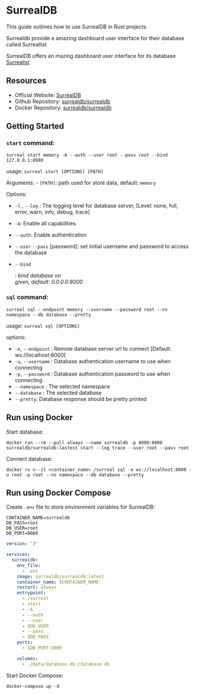 # SurrealDB

This guide outlines how to use SurrealDB in Rust projects.

Surrealdb provide a amazing dashboard user interface for their database called
Surreallist

SurrealDB offers an mazing dashboard user interface for its database
[Surrealist]("https://surrealdb.com/surrealist")

## Resources

- Official Website: [SurrealDB]("https://surrealdb.com")
- Github Repository:
  [surrealdb/surrealdb]("https://github.com/surrealdb/surrealdb")
- Docker Repository: [surrealdb/surrealdb]("https://hub.docker.com/surrealdb/surrealdb")

## Getting Started

### `start` command:

```
surreal start memory -A --auth --user root --pass root --bind 127.0.0.1:8080
```

usage: `surreal start [OPTIONS] [PATH]`

Arguments: - `[PATH]`: path used for store data, default: `memory`

Options:

- `-l` , `--log` <LOG>: The logging level for database server, [Level: none, full, error, warn, info, debug, trace]
- `-A`: Enable all capabilities
- `--auth`: Enable authentication

- `--user` <user> `--pass` [password]: set initial username and password to access the database

- `--bind` <address>: bind database on <address> given, default: 0.0.0.0:8000

### `sql` command:

`surreal sql --endpoint memory --username --password root --ns namespace --db database --pretty`

usage: `surreal sql [OPTIONS]`

options:

- `-e`, `--endpoint` <ENDPOINT>: Remote database server url to connect [Default: ws://localhost:8000]
- `-u`, `--username` <USERNAME>: Database authentication username to use when
  connecting
- `-p`, `--password` <PASSWORD>: Database authentication password to use when connecting
- `--namespace` <NAMESPACE>: The selected namespace
- `--database` <DATABASE>: The selected database
- `--pretty`: Database response should be pretty printed

## Run using Docker

Start database:

`docker run --rm --pull always --name surrealdb -p 8000:8000
surrealdb/surrealdb:lastest start --log trace --user root --pass root`

Connect database:

`docker ru n--it <container_name> /surreal sql -e ws://localhost:8000 -u root -p
root --ns namespace --db database --pretty`

## Run using Docker Compose

Create `.env` file to store environment variables for SurrealDB:

```.env
CONTAINER_NAME=surrealdb
DB_PASS=root
DB_USER=root
DB_PORT=8080
```

```docker-compose.yml
version: "3"

services:
  surrealdb:
    env_file:
      - .env
    image: surrealdb/surrealdb:latest
    container_name: $CONTAINER_NAME
    restart: always
    entrypoint:
      - /surreal
      - start
      - -A
      - --auth
      - --user
      - $DB_USER
      - --pass
      - $DB_PASS
    ports:
      - $DB_PORT:8000

    volumes:
      - ./data/database.db:/database.db
```

Start Docker Compose:

`docker-compose up -d`

##
